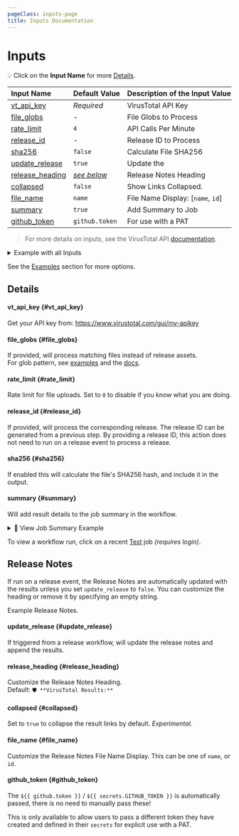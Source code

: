 ```yaml
---
pageClass: inputs-page
title: Inputs Documentation
---
```


# Inputs

💡 Click on the **Input Name** for more [Details](#details).

| Input&nbsp;Name                            | Default&nbsp;Value            | Description&nbsp;of&nbsp;the&nbsp;Input&nbsp;Value |
| :----------------------------------------- | :---------------------------- | :------------------------------------------------- |
| [vt_api_key](#vt_api_key) <CB />           | _Required_                    | VirusTotal API Key                                 |
| [file_globs](#file_globs) <CB />           | -                             | File Globs to Process                              |
| [rate_limit](#rate_limit) <CB />           | `4`                           | API Calls Per Minute                               |
| [release_id](#release_id) <CB />           | -                             | Release ID to Process                              |
| [sha256](#sha256) <CB />                   | `false`                       | Calculate File SHA256                              |
| [update_release](#update_release) <CB />   | `true`                        | Update the                                         |
| [release_heading](#release_heading) <CB /> | _[see below](#release-notes)_ | Release Notes Heading                              |
| [collapsed](#collapsed) <CB />             | `false`                       | Show Links Collapsed.                              |
| [file_name](#file_name) <CB />             | `name`                        | File Name Display: [`name`, `id`]                  |
| [summary](#summary) <CB />                 | `true`                        | Add Summary to Job                                 |
| [github_token](#github_token) <CB />       | `github.token`                | For use with a PAT                                 |

> For more details on inputs, see the VirusTotal API [documentation](https://docs.virustotal.com/reference/overview).

<details><summary>Example with all Inputs</summary>

```yaml
- name: 'VirusTotal'
  uses: cssnr/virustotal-action@v1
  with:
    vt_api_key: ${{ secrets.VT_API_KEY }}
    file_globs: |
      file1
      release/*
    rate_limit: 4
    update_release: true
    release_heading: '🛡️ **VirusTotal Results:**'
    summary: true
```

</details>

See the [Examples](examples.md) section for more options.

## Details

#### vt_api_key <Badge type="warning" text="Required" /> {#vt_api_key}

Get your API key from: https://www.virustotal.com/gui/my-apikey

#### file_globs {#file_globs}

If provided, will process matching files instead of release assets.  
For glob pattern, see [examples](examples.md) and the [docs](https://github.com/actions/toolkit/tree/main/packages/glob#patterns).

#### rate_limit {#rate_limit}

Rate limit for file uploads. Set to `0` to disable if you know what you are doing.

#### release_id {#release_id}

If provided, will process the corresponding release.
The release ID can be generated from a previous step.
By providing a release ID, this action does not need to run on a release event to process a release.

#### sha256 {#sha256}

If enabled this will calculate the file's SHA256 hash, and include it in the output.

#### summary {#summary}

Will add result details to the job summary in the workflow.

<details><summary>👀 View Job Summary Example</summary>

---

<!--@include: include/summary.md-->

---

</details>

To view a workflow run, click on a recent [Test](https://github.com/cssnr/virustotal-action/actions/workflows/test.yaml) job _(requires login)_.

## Release Notes

If run on a release event, the Release Notes are automatically updated with the results unless you set `update_release` to `false`.
You can customize the heading or remove it by specifying an empty string.

Example Release Notes.

<!--@include: include/notes.md-->

#### update_release {#update_release}

If triggered from a release workflow, will update the release notes and append the results.

#### release_heading {#release_heading}

Customize the Release Notes Heading.  
Default: `🛡️ **VirusTotal Results:**`

#### collapsed {#collapsed}

Set to `true` to collapse the result links by default. _Experimental._

#### file_name {#file_name}

Customize the Release Notes File Name Display. This can be one of `name`, or `id`.

#### github_token {#github_token}

<span v-pre>

The `${{ github.token }}` / `${{ secrets.GITHUB_TOKEN }}` is automatically passed, there is no need to manually pass these!

This is only available to allow users to pass a different token they have created and defined in their `secrets` for explicit use with a PAT.

</span>
